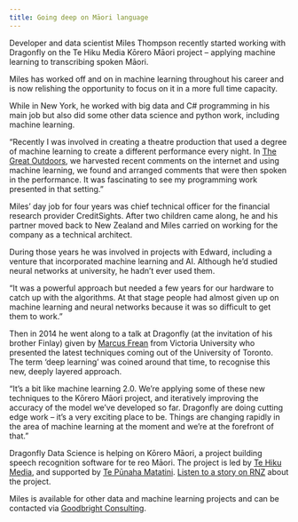 ```yaml
---
title: Going deep on Māori language
---
```

Developer and data scientist Miles Thompson recently started working with
Dragonfly on the Te Hiku Media Kōrero Māori project – applying machine learning to
transcribing spoken Māori.

<!--more-->

Miles has worked off and on in machine learning throughout his career and is now
relishing the opportunity to focus on it in a more full time capacity.

While in New York, he worked with big data and C# programming in his main job
but also did some other data science and python work, including machine
learning.

“Recently I was involved in creating a theatre production that used a degree of
machine learning to create a different performance every night. In [The Great
Outdoors](http://goodbright.nz/assets/pdf/exploring_art_entropy.pdf), we
harvested recent comments on the internet and using machine learning, we found
and arranged comments that were then spoken in the performance. It was
fascinating to see my programming work presented in that setting.”

Miles’ day job for four years was chief technical officer for the financial
research provider CreditSights. After two children came along, he and his
partner moved back to New Zealand and Miles carried on working for the company
as a technical architect.

During those years he was involved in projects with Edward, including a venture
that incorporated machine learning and AI. Although he’d studied neural networks
at university, he hadn’t ever used them.

“It was a powerful approach but needed a few years for our hardware to catch up
with the algorithms. At that stage people had almost given up on machine
learning and neural networks because it was so difficult to get them to work.”

Then in 2014 he went along to a talk at Dragonfly (at the invitation of his
brother Finlay) given by [Marcus
Frean](https://ecs.victoria.ac.nz/Main/MarcusFrean) from Victoria University who
presented the latest techniques coming out of the University of Toronto. The
term ‘deep learning’ was coined around that time, to recognise this new, deeply
layered approach.

“It’s a bit like machine learning 2.0. We’re applying some of these new
techniques to the Kōrero Māori project, and iteratively improving the accuracy
of the model we’ve developed so far. Dragonfly are doing cutting edge work –
it’s a very exciting place to be. Things are changing rapidly in the area of
machine learning at the moment and we’re at the forefront of that.”

Dragonfly Data Science is helping on Kōrero Māori, a project building speech
recognition software for te reo Māori. The project is led by [Te Hiku Media](https://tehiku.nz/),
and supported by [Te Pūnaha Matatini](http://www.tepunahamatatini.ac.nz/). [Listen to a story
on RNZ](https://www.radionz.co.nz/news/te-manu-korihi/352075/siri-kei-te-pehea-te-ahua-o-te-rangi)
about the project.

Miles is available for other data and machine learning projects and can be
contacted via [Goodbright Consulting](http://goodbright.nz/).
